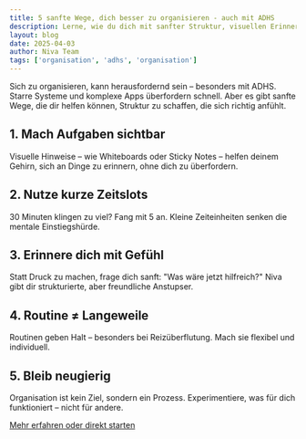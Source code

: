 ```yaml
---
title: 5 sanfte Wege, dich besser zu organisieren - auch mit ADHS
description: Lerne, wie du dich mit sanfter Struktur, visuellen Erinnerungen und machbaren Routinen besser organisierst – ideal für Menschen mit ADHS.
layout: blog
date: 2025-04-03
author: Niva Team
tags: ['organisation', 'adhs', 'organisation']
---
```


Sich zu organisieren, kann herausfordernd sein – besonders mit ADHS. Starre Systeme und komplexe Apps überfordern schnell. Aber es gibt sanfte Wege, die dir helfen können, Struktur zu schaffen, die sich richtig anfühlt.

## 1. Mach Aufgaben sichtbar

Visuelle Hinweise – wie Whiteboards oder Sticky Notes – helfen deinem Gehirn, sich an Dinge zu erinnern, ohne dich zu überfordern.

## 2. Nutze kurze Zeitslots

30 Minuten klingen zu viel? Fang mit 5 an. Kleine Zeiteinheiten senken die mentale Einstiegshürde.

## 3. Erinnere dich mit Gefühl

Statt Druck zu machen, frage dich sanft: "Was wäre jetzt hilfreich?" Niva gibt dir strukturierte, aber freundliche Anstupser.

## 4. Routine ≠ Langeweile

Routinen geben Halt – besonders bei Reizüberflutung. Mach sie flexibel und individuell.

## 5. Bleib neugierig

Organisation ist kein Ziel, sondern ein Prozess. Experimentiere, was für dich funktioniert – nicht für andere.

[Mehr erfahren oder direkt starten](/#contactForm)